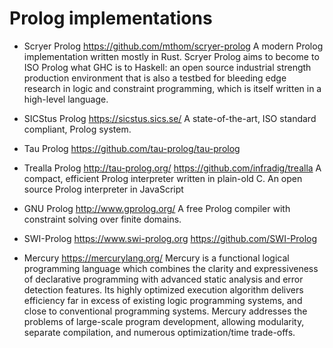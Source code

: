 # Prolog implementations

* Scryer Prolog
https://github.com/mthom/scryer-prolog
A modern Prolog implementation written mostly in Rust. Scryer Prolog aims to become to ISO Prolog what GHC is to Haskell: an open source industrial strength production environment that is also a testbed for bleeding edge research in logic and constraint programming, which is itself written in a high-level language.

* SICStus Prolog
https://sicstus.sics.se/
A state-of-the-art, ISO standard compliant, Prolog system.

* Tau Prolog
https://github.com/tau-prolog/tau-prolog

* Trealla Prolog
http://tau-prolog.org/
https://github.com/infradig/trealla
A compact, efficient Prolog interpreter written in plain-old C.
An open source Prolog interpreter in JavaScript

* GNU Prolog
http://www.gprolog.org/
A free Prolog compiler with constraint solving over finite domains.

* SWI-Prolog
https://www.swi-prolog.org
https://github.com/SWI-Prolog

* Mercury
https://mercurylang.org/
Mercury is a functional logical programming language which combines the clarity and expressiveness of declarative programming with advanced static analysis and error detection features. Its highly optimized execution algorithm delivers efficiency far in excess of existing logic programming systems, and close to conventional programming systems. Mercury addresses the problems of large-scale program development, allowing modularity, separate compilation, and numerous optimization/time trade-offs.
